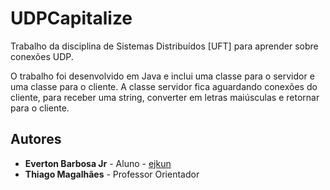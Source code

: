 # UDPCapitalize

Trabalho da disciplina de Sistemas Distribuídos [UFT] para aprender sobre conexões UDP.

O trabalho foi desenvolvido em Java e inclui uma classe para o servidor e uma classe para o cliente. A classe servidor fica aguardando conexões do cliente, para receber uma string, converter em letras maiúsculas e retornar para o cliente.

## Autores

* **Everton Barbosa Jr** - Aluno - [ejkun](https://github.com/ejkun)
* **Thiago Magalhães** - Professor Orientador